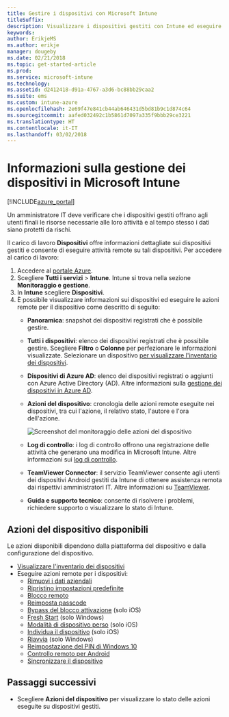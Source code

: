 ```yaml
---
title: Gestire i dispositivi con Microsoft Intune
titleSuffix: 
description: Visualizzare i dispositivi gestiti con Intune ed eseguire diverse operazioni su tali dispositivi.
keywords: 
author: ErikjeMS
ms.author: erikje
manager: dougeby
ms.date: 02/21/2018
ms.topic: get-started-article
ms.prod: 
ms.service: microsoft-intune
ms.technology: 
ms.assetid: d2412418-d91a-4767-a3d6-bc88bb29caa2
ms.suite: ems
ms.custom: intune-azure
ms.openlocfilehash: 2e69f47e841cb44ab646431d5bd81b9c1d874c64
ms.sourcegitcommit: aafed032492c1b5861d7097a335f9bbb29ce3221
ms.translationtype: HT
ms.contentlocale: it-IT
ms.lasthandoff: 03/02/2018
---
```

# <a name="what-is-microsoft-intune-device-management"></a>Informazioni sulla gestione dei dispositivi in Microsoft Intune


[!INCLUDE[azure_portal](./includes/azure_portal.md)]

Un amministratore IT deve verificare che i dispositivi gestiti offrano agli utenti finali le risorse necessarie alle loro attività e al tempo stesso i dati siano protetti da rischi.

Il carico di lavoro **Dispositivi** offre informazioni dettagliate sui dispositivi gestiti e consente di eseguire attività remote su tali dispositivi. Per accedere al carico di lavoro:

1. Accedere al [portale Azure](https://portal.azure.com).
2. Scegliere **Tutti i servizi** > **Intune**. Intune si trova nella sezione **Monitoraggio e gestione**.
3. In **Intune** scegliere **Dispositivi**.
4. È possibile visualizzare informazioni sui dispositivi ed eseguire le azioni remote per il dispositivo come descritto di seguito:
    - **Panoramica**: snapshot dei dispositivi registrati che è possibile gestire.
    - **Tutti i dispositivi**: elenco dei dispositivi registrati che è possibile gestire. Scegliere **Filtro** o **Colonne** per perfezionare le informazioni visualizzate. Selezionare un dispositivo [per visualizzare l'inventario dei dispositivi](device-inventory.md).
    - **Dispositivi di Azure AD**: elenco dei dispositivi registrati o aggiunti con Azure Active Directory (AD). Altre informazioni sulla [gestione dei dispositivi in Azure AD](https://docs.microsoft.com/azure/active-directory/device-management-introduction).
    - **Azioni del dispositivo**: cronologia delle azioni remote eseguite nei dispositivi, tra cui l'azione, il relativo stato, l'autore e l'ora dell'azione.

        ![Screenshot del monitoraggio delle azioni del dispositivo](./media/monitor-device-actions.png)

    - **Log di controllo**: i log di controllo offrono una registrazione delle attività che generano una modifica in Microsoft Intune. Altre informazioni sui [log di controllo](monitor-audit-logs.md).
    - **TeamViewer Connector**: il servizio TeamViewer consente agli utenti dei dispositivi Android gestiti da Intune di ottenere assistenza remota dai rispettivi amministratori IT. Altre informazioni su [TeamViewer](device-profile-android-teamviewer.md).
    - **Guida e supporto tecnico**: consente di risolvere i problemi, richiedere supporto o visualizzare lo stato di Intune.  
    
## <a name="available-device-actions"></a>Azioni del dispositivo disponibili
Le azioni disponibili dipendono dalla piattaforma del dispositivo e dalla configurazione del dispositivo.

- [Visualizzare l'inventario dei dispositivi](device-inventory.md)
- Eseguire azioni remote per i dispositivi:
    - [Rimuovi i dati aziendali](devices-wipe.md#remove-company-data)
    - [Ripristino impostazioni predefinite](devices-wipe.md#factory-reset)
    - [Blocco remoto](device-remote-lock.md)
    - [Reimposta passcode](device-passcode-reset.md)
    - [Bypass del blocco attivazione](device-activation-lock-bypass.md) (solo iOS)
    - [Fresh Start](device-fresh-start.md) (solo Windows)
    - [Modalità di dispositivo perso](device-lost-mode.md) (solo iOS)
    - [Individua il dispositivo](device-locate.md) (solo iOS)
    - [Riavvia](device-restart.md) (solo Windows)
    - [Reimpostazione del PIN di Windows 10](device-windows-pin-reset.md)
    - [Controllo remoto per Android](device-profile-android-teamviewer.md)
    - [Sincronizzare il dispositivo](device-sync.md)


## <a name="next-steps"></a>Passaggi successivi

- Scegliere **Azioni del dispositivo** per visualizzare lo stato delle azioni eseguite su dispositivi gestiti.
